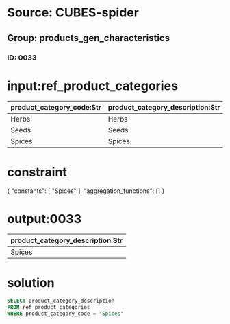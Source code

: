 # Source: CUBES-spider
## Group: products_gen_characteristics
### ID: 0033

# input:ref_product_categories

| product_category_code:Str | product_category_description:Str | unit_of_measure:Str |
|---|---|---|
| Herbs | Herbs | Handful              |
| Seeds | Seeds | Weight - pound,kilo. |
| Spices | Spices | Weight - pound,kilo. |

# constraint

{
  "constants": [
    "Spices"
  ],
  "aggregation_functions": []
}

# output:0033

| product_category_description:Str |
|---|
| Spices |

# solution

```sql
SELECT product_category_description
FROM ref_product_categories
WHERE product_category_code = "Spices"
```
